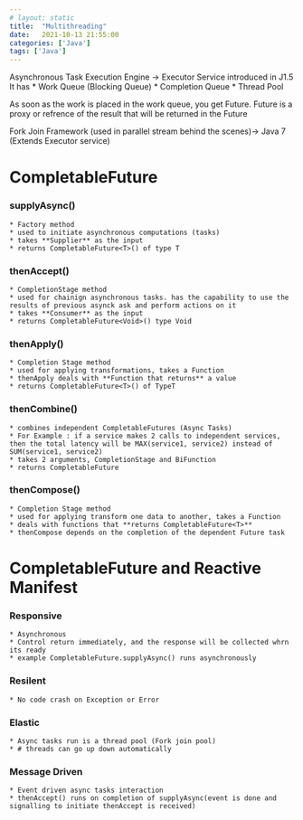 ```yaml
---
# layout: static
title:  "Multithreading"
date:   2021-10-13 21:55:00
categories: ['Java']
tags: ['Java']
---
```


Asynchronous Task Execution Engine -> Executor Service introduced in J1.5
It has 
    * Work Queue (Blocking Queue)
    * Completion Queue
    * Thread Pool

As soon as the work is placed in the work queue, you get Future. Future is a proxy or refrence of the result that will be returned in the Future


Fork Join Framework (used in parallel stream behind the scenes)-> Java 7 (Extends Executor service)


# CompletableFuture

### supplyAsync()
    * Factory method
    * used to initiate asynchronous computations (tasks)
    * takes **Supplier** as the input
    * returns CompletableFuture<T>() of type T

### thenAccept()
    * CompletionStage method
    * used for chainign asynchronous tasks. has the capability to use the results of previous asynck ask and perform actions on it
    * takes **Consumer** as the input
    * returns CompletableFuture<Void>() type Void

### thenApply()
    * Completion Stage method
    * used for applying transformations, takes a Function
    * thenApply deals with **Function that returns** a value
    * returns CompletableFuture<T>() of TypeT

### thenCombine()
    * combines independent CompletableFutures (Async Tasks)
    * For Example : if a service makes 2 calls to independent services, then the total latency will be MAX(service1, service2) instead of SUM(service1, service2)
    * takes 2 arguments, CompletionStage and BiFunction
    * returns CompletableFuture

### thenCompose()
    * Completion Stage method
    * used for applying transform one data to another, takes a Function
    * deals with functions that **returns CompletableFuture<T>**
    * thenCompose depends on the completion of the dependent Future task

# CompletableFuture and Reactive Manifest

### Responsive
    * Asynchronous
    * Control return immediately, and the response will be collected whrn its ready
    * example CompletableFuture.supplyAsync() runs asynchronously 

### Resilent
    * No code crash on Exception or Error

### Elastic 
    * Async tasks run is a thread pool (Fork join pool)
    * # threads can go up down automatically

### Message Driven
    * Event driven async tasks interaction
    * thenAccept() runs on completion of supplyAsync(event is done and signalling to initiate thenAccept is received)